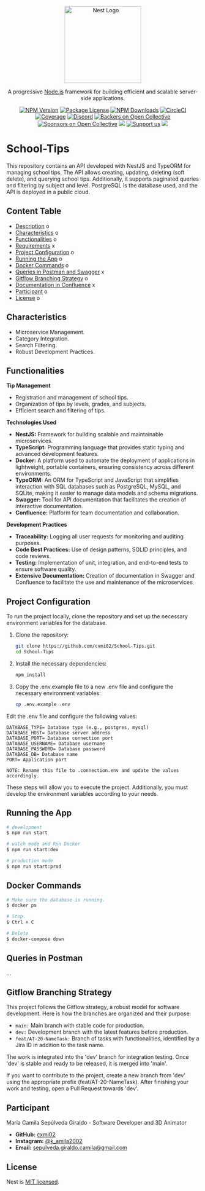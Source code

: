 <p align="center">
  <a href="http://nestjs.com/" target="blank"><img src="https://nestjs.com/img/logo-small.svg" width="200" alt="Nest Logo" /></a>
</p>

[circleci-image]: https://img.shields.io/circleci/build/github/nestjs/nest/master?token=abc123def456
[circleci-url]: https://circleci.com/gh/nestjs/nest

  <p align="center">A progressive <a href="http://nodejs.org" target="_blank">Node.js</a> framework for building efficient and scalable server-side applications.</p>
    <p align="center">
<a href="https://www.npmjs.com/~nestjscore" target="_blank"><img src="https://img.shields.io/npm/v/@nestjs/core.svg" alt="NPM Version" /></a>
<a href="https://www.npmjs.com/~nestjscore" target="_blank"><img src="https://img.shields.io/npm/l/@nestjs/core.svg" alt="Package License" /></a>
<a href="https://www.npmjs.com/~nestjscore" target="_blank"><img src="https://img.shields.io/npm/dm/@nestjs/common.svg" alt="NPM Downloads" /></a>
<a href="https://circleci.com/gh/nestjs/nest" target="_blank"><img src="https://img.shields.io/circleci/build/github/nestjs/nest/master" alt="CircleCI" /></a>
<a href="https://coveralls.io/github/nestjs/nest?branch=master" target="_blank"><img src="https://coveralls.io/repos/github/nestjs/nest/badge.svg?branch=master#9" alt="Coverage" /></a>
<a href="https://discord.gg/G7Qnnhy" target="_blank"><img src="https://img.shields.io/badge/discord-online-brightgreen.svg" alt="Discord"/></a>
<a href="https://opencollective.com/nest#backer" target="_blank"><img src="https://opencollective.com/nest/backers/badge.svg" alt="Backers on Open Collective" /></a>
<a href="https://opencollective.com/nest#sponsor" target="_blank"><img src="https://opencollective.com/nest/sponsors/badge.svg" alt="Sponsors on Open Collective" /></a>
  <a href="https://paypal.me/kamilmysliwiec" target="_blank"><img src="https://img.shields.io/badge/Donate-PayPal-ff3f59.svg"/></a>
    <a href="https://opencollective.com/nest#sponsor"  target="_blank"><img src="https://img.shields.io/badge/Support%20us-Open%20Collective-41B883.svg" alt="Support us"></a>
  <a href="https://twitter.com/nestframework" target="_blank"><img src="https://img.shields.io/twitter/follow/nestframework.svg?style=social&label=Follow"></a>
</p>
  <!--[![Backers on Open Collective](https://opencollective.com/nest/backers/badge.svg)](https://opencollective.com/nest#backer)
  [![Sponsors on Open Collective](https://opencollective.com/nest/sponsors/badge.svg)](https://opencollective.com/nest#sponsor)-->

# School-Tips

This repository contains an API developed with NestJS and TypeORM for managing school tips. The API allows creating, updating, deleting (soft delete), and querying school tips. Additionally, it supports paginated queries and filtering by subject and level. PostgreSQL is the database used, and the API is deployed in a public cloud.

## Content Table

- [Description](#description) o
- [Characteristics](#characteristics) o
- [Functionalities](#functionalities) o
- [Requirements](#requirements) x
- [Project Configuration](#project-configuration) o
- [Running the App](#running-the-app) o
- [Docker Commands](#docker-commands) o
- [Queries in Postman and Swagger](#queries-in-postman-and-swagger) x
- [Gitflow Branching Strategy](#gitflow-branching-strategy) o
- [Documentation in Confluence](#documentation-in-confluence) x
- [Participant](#participant) o
- [License](#license) o

## Characteristics

* Microservice Management.
* Category Integration.
* Search Filtering.
* Robust Development Practices.

## Functionalities

**Tip Management**
* Registration and management of school tips.
* Organization of tips by levels, grades, and subjects.
* Efficient search and filtering of tips.

**Technologies Used**
* **NestJS:** Framework for building scalable and maintainable microservices.
* **TypeScript:** Programming language that provides static typing and advanced development features.
* **Docker:** A platform used to automate the deployment of applications in lightweight, portable containers, ensuring consistency across different environments.
* **TypeORM:** An ORM for TypeScript and JavaScript that simplifies interaction with SQL databases such as PostgreSQL, MySQL, and SQLite, making it easier to manage data models and schema migrations.
* **Swagger:** Tool for API documentation that facilitates the creation of interactive documentation.
* **Confluence:** Platform for team documentation and collaboration.

**Development Practices**
* **Traceability:** Logging all user requests for monitoring and auditing purposes.
* **Code Best Practices:** Use of design patterns, SOLID principles, and code reviews.
* **Testing:** Implementation of unit, integration, and end-to-end tests to ensure software quality.
* **Extensive Documentation:** Creation of documentation in Swagger and Confluence to facilitate the use and maintenance of the microservices.

## Project Configuration

To run the project locally, clone the repository and set up the necessary environment variables for the database.

1. Clone the repository:

    ``` bash
    git clone https://github.com/cxmi02/School-Tips.git
    cd School-Tips
    ```

2. Install the necessary dependencies:

    ``` bash
    npm install
    ```

3. Copy the .env.example file to a new .env file and configure the necessary environment variables:

    ``` bash
    cp .env.example .env    
    ```

Edit the .env file and configure the following values:

    DATABASE_TYPE= Database type (e.g., postgres, mysql)
    DATABASE_HOST= Database server address
    DATABASE_PORT= Database connection port
    DATABASE_USERNAME= Database username
    DATABASE_PASSWORD= Database password
    DATABASE_DB= Database name
    PORT= Application port

    NOTE: Rename this file to .connection.env and update the values accordingly.

These steps will allow you to execute the project. Additionally, you must develop the environment variables according to your needs.

## Running the App

```bash
# development
$ npm run start

# watch mode and Run Docker
$ npm run start:dev

# production mode
$ npm run start:prod
```

## Docker Commands

```bash
# Make sure the database is running.
$ docker ps

# Stop.
$ Ctrl + C

# Delete
$ docker-compose down
```


## Queries in Postman

...


## Gitflow Branching Strategy

This project follows the Gitflow strategy, a robust model for software development. Here is how the branches are organized and their purpose:

* `main:` Main branch with stable code for production. 
* `dev:` Development branch with the latest features before production. 
* `feat/AT-20-NameTask:` Branch of tasks with functionalities, identified by a Jira ID in addition to the task name.

The work is integrated into the 'dev' branch for integration testing. Once 'dev' is stable and ready to be released, it is merged into 'main'.

If you want to contribute to the project, create a new branch from 'dev' using the appropriate prefix (feat/AT-20-NameTask). After finishing your work and testing, open a Pull Request towards 'dev'.

## Participant

María Camila Sepúlveda Giraldo - Software Developer and 3D Animator

* **GitHub:** [cxmi02](https://github.com/cxmi02)
* **Instagram:** [@k_amila2002](https://www.instagram.com/k_amila2002/)
* **Email:** sepulveda.giraldo.camila@gmail.com

## License

Nest is [MIT licensed](LICENSE).
